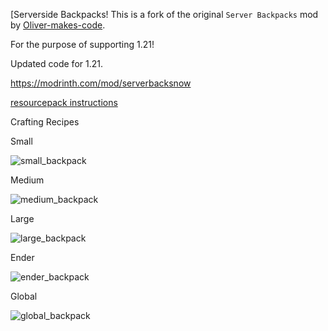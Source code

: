 [Serverside Backpacks!
This is a fork of the original `Server Backpacks` mod by [Oliver-makes-code](https://github.com/Oliver-makes-code/server-backpacks). 

For the purpose of supporting 1.21!

Updated code for 1.21.

https://modrinth.com/mod/serverbacksnow

<a href="https://polymer.pb4.eu/polymer/resource-packs/#making-pack-required:~:text=Identifier(%22minecraft%22%2C%20%22default%22)%3B%0A%7D-,Making%20pack%20required,will%20be%20located%20in%20your%20server%20folder%20as%20polymer%2Dresourcepack.zip.,-Previous">resourcepack instructions</a>


Crafting Recipes

Small

![small_backpack](https://github.com/user-attachments/assets/a02db5c2-9aea-43ba-b182-7cd2a542cbcc)

Medium

![medium_backpack](https://github.com/user-attachments/assets/b3d9a2fe-f200-42cf-a33b-8adcc13c69bd)

Large

![large_backpack](https://github.com/user-attachments/assets/2dc78559-304d-4398-b21c-4d027166a704)

Ender

![ender_backpack](https://github.com/user-attachments/assets/0ff1371c-5970-4610-b9a5-316fb3149a0e)

Global

![global_backpack](https://github.com/user-attachments/assets/c928dea7-22ed-47de-a0de-d55754ea3720)
